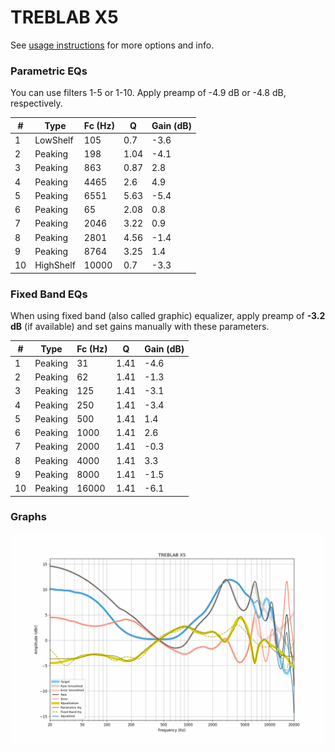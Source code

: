# TREBLAB X5
See [usage instructions](https://github.com/jaakkopasanen/AutoEq#usage) for more options and info.

### Parametric EQs
You can use filters 1-5 or 1-10. Apply preamp of -4.9 dB or -4.8 dB, respectively.

|   # | Type      |   Fc (Hz) |    Q |   Gain (dB) |
|-----|-----------|-----------|------|-------------|
|   1 | LowShelf  |       105 | 0.7  |        -3.6 |
|   2 | Peaking   |       198 | 1.04 |        -4.1 |
|   3 | Peaking   |       863 | 0.87 |         2.8 |
|   4 | Peaking   |      4465 | 2.6  |         4.9 |
|   5 | Peaking   |      6551 | 5.63 |        -5.4 |
|   6 | Peaking   |        65 | 2.08 |         0.8 |
|   7 | Peaking   |      2046 | 3.22 |         0.9 |
|   8 | Peaking   |      2801 | 4.56 |        -1.4 |
|   9 | Peaking   |      8764 | 3.25 |         1.4 |
|  10 | HighShelf |     10000 | 0.7  |        -3.3 |

### Fixed Band EQs
When using fixed band (also called graphic) equalizer, apply preamp of **-3.2 dB** (if available) and set gains manually with these parameters.

|   # | Type    |   Fc (Hz) |    Q |   Gain (dB) |
|-----|---------|-----------|------|-------------|
|   1 | Peaking |        31 | 1.41 |        -4.6 |
|   2 | Peaking |        62 | 1.41 |        -1.3 |
|   3 | Peaking |       125 | 1.41 |        -3.1 |
|   4 | Peaking |       250 | 1.41 |        -3.4 |
|   5 | Peaking |       500 | 1.41 |         1.4 |
|   6 | Peaking |      1000 | 1.41 |         2.6 |
|   7 | Peaking |      2000 | 1.41 |        -0.3 |
|   8 | Peaking |      4000 | 1.41 |         3.3 |
|   9 | Peaking |      8000 | 1.41 |        -1.5 |
|  10 | Peaking |     16000 | 1.41 |        -6.1 |

### Graphs
![](./TREBLAB%20X5.png)
